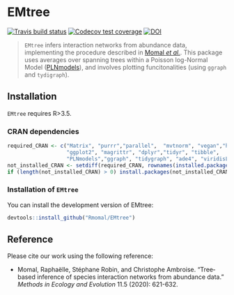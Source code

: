 
<!-- README.md is generated from README.Rmd. Please edit that file -->

# EMtree

[![Travis build
status](https://travis-ci.org/Rmomal/EMtree.svg?branch=master)](https://travis-ci.org/Rmomal/EMtree)
[![Codecov test
coverage](https://codecov.io/gh/Rmomal/EMtree/branch/master/graph/badge.svg)](https://codecov.io/gh/Rmomal/EMtree?branch=master)
[![DOI](https://zenodo.org/badge/166967948.svg)](https://zenodo.org/badge/latestdoi/166967948)

> `EMtree` infers interaction networks from abundance data, implementing
> the procedure described in [Momal *et
> al.*](https://besjournals.onlinelibrary.wiley.com/doi/abs/10.1111/2041-210X.13380).
> This package uses averages over spanning trees within a Poisson
> log-Normal Model
> ([PLNmodels](https://github.com/jchiquet/PLNmodels%3E)), and involves
> plotting funcitonalities (using `ggraph` and `tydigraph`).

## Installation

`EMtree` requires R\>3.5.

### CRAN dependencies

``` r
required_CRAN <- c("Matrix", "purrr","parallel",  "mvtnorm", "vegan","huge",
                   "ggplot2", "magrittr", "dplyr","tidyr", "tibble",
                   "PLNmodels","ggraph", "tidygraph", "ade4", "viridisLite")
not_installed_CRAN <- setdiff(required_CRAN, rownames(installed.packages()))
if (length(not_installed_CRAN) > 0) install.packages(not_installed_CRAN)
```

### Installation of `EMtree`

You can install the development version of EMtree:

``` r
devtools::install_github("Rmomal/EMtree")
```

## Reference

Please cite our work using the following reference:

  - Momal, Raphaëlle, Stéphane Robin, and Christophe Ambroise.
    “Tree‐based inference of species interaction networks from
    abundance data.” *Methods in Ecology and Evolution* 11.5 (2020):
    621-632.
